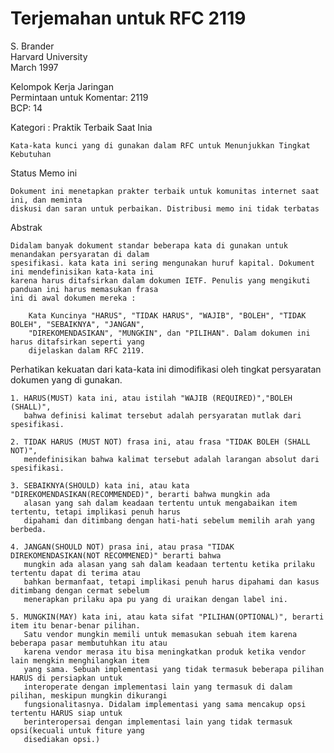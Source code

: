 # Terjemahan untuk RFC 2119

S. Brander\
Harvard University\
March 1997

Kelompok Kerja Jaringan\
Permintaan untuk Komentar: 2119\
BCP: 14			

Kategori : Praktik Terbaik Saat Inia

    Kata-kata kunci yang di gunakan dalam RFC untuk Menunjukkan Tingkat Kebutuhan

Status Memo ini

    Dokument ini menetapkan prakter terbaik untuk komunitas internet saat ini, dan meminta
    diskusi dan saran untuk perbaikan. Distribusi memo ini tidak terbatas

Abstrak

    Didalam banyak dokument standar beberapa kata di gunakan untuk menandakan persyaratan di dalam
    spesifikasi. kata kata ini sering mengunakan huruf kapital. Dokument ini mendefinisikan kata-kata ini 
    karena harus ditafsirkan dalam dokumen IETF. Penulis yang mengikuti panduan ini harus memasukan frasa 
    ini di awal dokumen mereka :

		Kata Kuncinya "HARUS", "TIDAK HARUS", "WAJIB", "BOLEH", "TIDAK BOLEH", "SEBAIKNYA", "JANGAN", 
		"DIREKOMENDASIKAN", "MUNGKIN", dan "PILIHAN". Dalam dokumen ini harus ditafsirkan seperti yang 
 		dijelaskan dalam RFC 2119.

Perhatikan kekuatan dari kata-kata ini dimodifikasi oleh tingkat persyaratan dokumen yang di gunakan.

	1. HARUS(MUST) kata ini, atau istilah "WAJIB (REQUIRED)","BOLEH (SHALL)", 
	   bahwa definisi kalimat tersebut adalah persyaratan mutlak dari spesifikasi.

	2. TIDAK HARUS (MUST NOT) frasa ini, atau frasa "TIDAK BOLEH (SHALL NOT)", 
	   mendefinisikan bahwa kalimat tersebut adalah larangan absolut dari spesifikasi.

	3. SEBAIKNYA(SHOULD) kata ini, atau kata "DIREKOMENDASIKAN(RECOMMENDED)", berarti bahwa mungkin ada 
	   alasan yang sah dalam keadaan tertentu untuk mengabaikan item tertentu, tetapi implikasi penuh harus
	   dipahami dan ditimbang dengan hati-hati sebelum memilih arah yang berbeda.

	4. JANGAN(SHOULD NOT) prasa ini, atau prasa "TIDAK DIREKOMENDASIKAN(NOT RECOMMENED)" berarti bahwa 
	   mungkin ada alasan yang sah dalam keadaan tertentu ketika prilaku tertentu dapat di terima atau 
	   bahkan bermanfaat, tetapi implikasi penuh harus dipahami dan kasus ditimbang dengan cermat sebelum
	   menerapkan prilaku apa pu yang di uraikan dengan label ini.

	5. MUNGKIN(MAY) kata ini, atau kata sifat "PILIHAN(OPTIONAL)", berarti item itu benar-benar pilihan.
	   Satu vendor mungkin memili untuk memasukan sebuah item karena beberapa pasar membutuhkan itu atau
	   karena vendor merasa itu bisa meningkatkan produk ketika vendor lain mengkin menghilangkan item 
	   yang sama. Sebuah implementasi yang tidak termasuk beberapa pilihan HARUS di persiapkan untuk 
	   interoperate dengan implementasi lain yang termasuk di dalam pilihan, meskipun mungkin dikurangi
	   fungsionalitasnya. Didalam implementasi yang sama mencakup opsi tertentu HARUS siap untuk
	   berinteropersai dengan implementasi lain yang tidak termasuk opsi(kecuali untuk fiture yang 
	   disediakan opsi.)




	

	
